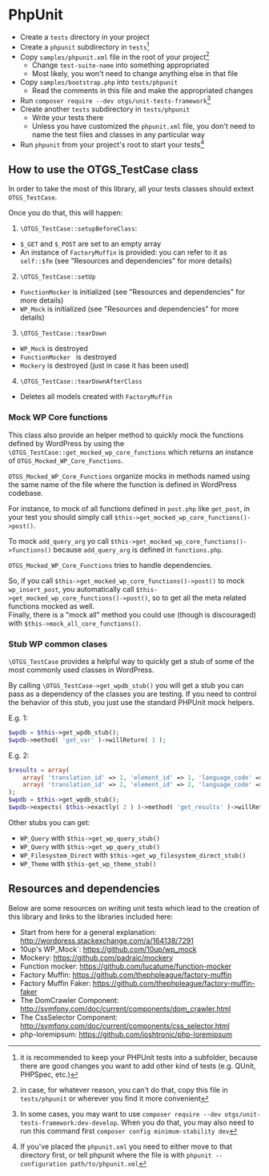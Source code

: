 # PhpUnit

* Create a `tests` directory in your project
* Create a `phpunit` subdirectory in `tests`[^1]
* Copy `samples/phpunit.xml` file in the root of your project[^2]
  * Change `test-suite-name` into something appropriated
  * Most likely, you won't need to change anything else in that file
* Copy `samples/bootstrap.php` into `tests/phpunit`
  * Read the comments in this file and make the appropriated changes
* Run `composer require --dev otgs/unit-tests-framework`[^3]
* Create another `tests` subdirectory in `tests/phpunit`
  * Write your tests there
  * Unless you have customized the `phpunit.xml` file, you don't need to name the test files and classes in any particular way
* Run `phpunit` from your project's root to start your tests[^4]

[^1]: it is recommended to keep your PHPUnit tests into a subfolder, because there are good changes you want to add other kind of tests (e.g. QUnit, PHPSpec, etc.)
[^2]: in case, for whatever reason, you can't do that, copy this file in `tests/phpunit` or wherever you find it more convenient 
[^3]: In some cases, you may want to use `composer require --dev otgs/unit-tests-framework:dev-develop`. When you do that, you may also need to run this command first `composer config minimum-stability dev`
[^4]: If you've placed the `phpunit.xml` you need to either move to that directory first, or tell phpunit where the file is with `phpunit --configuration path/to/phpunit.xml`

## How to use the OTGS_TestCase class

In order to take the most of this library, all your tests classes should extext `OTGS_TestCase`.

Once you do that, this will happen:

1. `\OTGS_TestCase::setupBeforeClass`:
  - `$_GET` and `$_POST` are set to an empty array
  - An instance of `FactoryMuffin` is provided: you can refer to it as `self::$fm` (see "Resources and dependencies" for more details)
2. `\OTGS_TestCase::setUp`
  - `FunctionMocker` is initialized (see "Resources and dependencies" for more details)
  - `WP_Mock` is initialized (see "Resources and dependencies" for more details)
3. `\OTGS_TestCase::tearDown`
  - `WP_Mock` is destroyed
  - `FunctionMocker ` is destroyed
  - `Mockery` is destroyed (just in case it has been used)
4. `\OTGS_TestCase::tearDownAfterClass`
  - Deletes all models created with `FactoryMuffin`

### Mock WP Core functions
This class also provide an helper method to quickly mock the functions defined by WordPress by using the `\OTGS_TestCase::get_mocked_wp_core_functions` which returns an instance of `OTGS_Mocked_WP_Core_Functions`.

`OTGS_Mocked_WP_Core_Functions` organize mocks in methods named using the same name of the file where the function is defined in WordPress codebase.

For instance, to mock of all functions defined in `post.php` like `get_post`, in your test you should simply call `$this->get_mocked_wp_core_functions()->post()`.

To mock `add_query_arg` yo call `$this->get_mocked_wp_core_functions()->functions()` because `add_query_arg` is defined in `functions.php`.

`OTGS_Mocked_WP_Core_Functions` tries to handle dependencies.

So, if you call `$this->get_mocked_wp_core_functions()->post()` to mock `wp_insert_post`, you automatically call `$this->get_mocked_wp_core_functions()->post()`, so to get all the meta related functions mocked as well.  
Finally, there is a "mock all" method you could use (though is discouraged) with `$this->mock_all_core_functions()`.

### Stub WP common clases
`\OTGS_TestCase` provides a helpful way to quickly get a stub of some of the most commonly used classes in WordPress.

By calling `\OTGS_TestCase->get_wpdb_stub()` you will get a stub you can pass as a dependency of the classes you are testing.
If you need to control the behavior of this stub, you just use the standard PHPUnit mock helpers.

E.g. 1:  

```php
$wpdb = $this->get_wpdb_stub();  
$wpdb->method( 'get_var' )->willReturn( 1 );
```
E.g. 2:
 
```php
$results = array(
	array( 'translation_id' => 1, 'element_id' => 1, 'language_code' => 'en', 'source_language_code' => null, 'trid' => 1, 'element_type' => 'post_page' ),
	array( 'translation_id' => 2, 'element_id' => 2, 'language_code' => 'fr', 'source_language_code' => 'en', 'trid' => 1, 'element_type' => 'post_page' ),
);
$wpdb = $this->get_wpdb_stub();
$wpdb->expects( $this->exactly( 2 ) )->method( 'get_results' )->willReturn( $results );
```

Other stubs you can get:

- `WP_Query` with `$this->get_wp_query_stub()`
- `WP_Query` with `$this->get_wp_query_stub()`
- `WP_Filesystem_Direct` with `$this->get_wp_filesystem_direct_stub()`
- `WP_Theme` with `$this-get_wp_theme_stub()`

## Resources and dependencies

Below are some resources on writing unit tests which lead to the creation of this library and links to the libraries included here:

* Start from here for a general explanation: http://wordpress.stackexchange.com/a/164138/7291
* 10up's WP_Mock`: https://github.com/10up/wp_mock
* Mockery: https://github.com/padraic/mockery
* Function mocker: https://github.com/lucatume/function-mocker
* Factory Muffin: https://github.com/thephpleague/factory-muffin
* Factory Muffin Faker: https://github.com/thephpleague/factory-muffin-faker
* The DomCrawler Component: http://symfony.com/doc/current/components/dom_crawler.html
* The CssSelector Component: http://symfony.com/doc/current/components/css_selector.html
* php-loremipsum: https://github.com/joshtronic/php-loremipsum